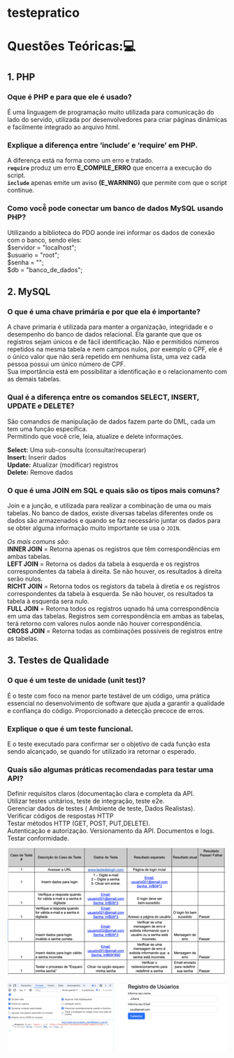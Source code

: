 # testepratico


# Questões Teóricas:💻
## 1. PHP
### Oque é PHP e para que ele é usado?
É uma linguagem de programação muito utilizada para comunicação do lado do servido, utilizada por desenvolvedores para criar páginas dinâmicas e facilmente integrado ao arquivo html.


### Explique a diferença entre ‘include’ e ‘require’ em PHP.
A diferença está na forma como um erro e tratado.  
**`require`** produz um erro **E_COMPILE_ERRO** que encerra a execução do script.  
**`include`** apenas emite um aviso **(E_WARNING)** que permite com que o script continue.

### Como você̂ pode conectar um banco de dados MySQL usando PHP?
Utilizando a biblioteca do PDO aonde irei informar os dados de conexão  com o banco, sendo eles:  
$servidor = "localhost";  
$usuario = "root";  
$senha = "";  
$db = "banco_de_dados";  



## 2.	MySQL

### O que é uma chave primária e por que ela é importante?
A chave primaria é utilizada para manter a organização, integridade e o desempenho do banco de dados relacional.  Ela garante que que os registros sejam únicos e de fácil identificação.   Não e permitidos números repetidos na mesma tabela e nem campos nulos, por exemplo o CPF, ele é o único valor que não será repetido em nenhuma lista, uma vez cada pessoa possui um único número de CPF.  
Sua importância está em possibilitar a identificação e o relacionamento com as demais tabelas.

### Qual é a diferença entre os comandos SELECT, INSERT, UPDATE e DELETE?
São comandos de manipulação de dados fazem parte do DML, cada um tem uma função específica.  
Permitindo que você crie, leia, atualize e delete informações. 
  
**Select:** Uma sub-consulta (consultar/recuperar)  
**Insert:** Inserir dados  
**Update:** Atualizar (modificar) registros  
**Delete:**  Remove dados  

### O que é uma JOIN em SQL e quais são os tipos mais comuns?
Join e a junção, e utilizada para realizar a combinação de uma ou mais tabelas.
No banco de dados, existe diversas tabelas diferentes onde os dados são armazenados e quando se faz necessário juntar os dados para se obter alguma informação muito importante se usa o `JOIN`.
  
_Os mais comuns são:_    
**INNER JOIN** = Retorna apenas os registros que têm correspondências em ambas tabelas.   
**LEFT JOIN** = Retorna os dados da tabela à esquerda e os registros correspondentes da tabela à direita. Se não houver, os resultados à direita serão nulos.  
**RICHT JOIN** = Retorna todos os registors da tabela à diretia e os registros correspondentes da tabela à esquerda. Se não houver, os resultados ta tabela à esquerda sera nulo.  
**FULL JOIN** = Retorna todos os registros uqnado há uma correspondência em uma das tabelas. Registros sem correspondência em ambas as tabelas, terá retorno com valores nulos aonde não houver correspondência.  
**CROSS JOIN** = Retorna todas as combinações possiveis de registros entre as tabelas.  


## 3.	Testes de Qualidade

### O que é um teste de unidade (unit test)?
É o teste  com foco na menor parte testável de um código, uma prática essencial no desenvolvimento de software que ajuda a garantir a qualidade e confiança do código. Proporcionado a detecção precoce de erros.

### Explique o que é um teste funcional.
E o teste executado para confirmar ser o objetivo de cada função esta sendo alcançado, se quando for utilizado ira retornar o esperado. 


### Quais são algumas práticas recomendadas para testar uma API?
Definir requisitos claros (documentação clara e completa da API.  
Utilizar testes unitários, teste de integração, teste e2e.  
Gerenciar dados de testes ( Ambiente de teste, Dados Realistas).  
Verificar códigos de respostas HTTP  
Testar métodos HTTP (GET, POST, PUT,DELETE).  
Autenticação e autorização.  Versionamento da API.  Documentos e logs.  Testar conformidade.  


![imagem1](https://raw.githubusercontent.com/acmqueiroz/testepratico/main/teste/Casodeteste.png) 

![imagem2](https://raw.githubusercontent.com/acmqueiroz/testepratico/main/teste/testejson.png)
